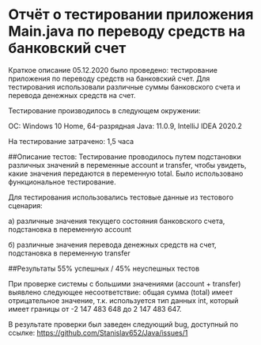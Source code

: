 # Отчёт о тестировании приложения Main.java по переводу средств на банковский счет
Краткое описание
05.12.2020 было проведено: тестирование приложения по переводу средств на банковский счет. Для тестирования использовали различные суммы банковского счета и  перевода денежных средств на счет.

Тестирование производилось в следующем окружении:

ОС: Windows 10 Home, 
64-разрядная Java: 11.0.9,
 IntelliJ IDEA 2020.2

На тестирование затрачено: 1,5 часа

##Описание тестов:
Тестирование проводилось путем подстановки различных значений в переменные account и transfer, чтобы увидеть, какие значения передаются в переменную total. Было использовано функциональное тестирование.

Для тестирования использовались тестовые данные из тестового сценария:

а) различные значения текущего состояния банковского счета, подстановка в переменную account

б) различные значения перевода денежных средств на счет, подстановка в переменную transfer

##Результаты
55% успешных / 45% неуспешных тестов


При проверке системы с большими значениями (account + transfer) выявлено следующее несоответствие: общая сумма (total) имеет отрицательное значение, т.к. используется тип данных int, который имеет границы  от -2 147 483 648 до 2 147 483 647.

В результате проверки был заведен следующий bug, доступный по ссылке: https://github.com/Stanislav652/Java/issues/1